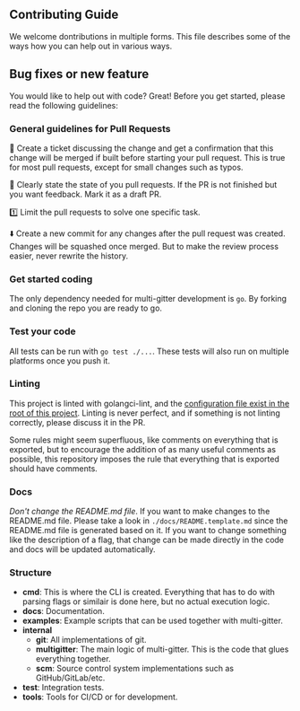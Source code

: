 Contributing Guide
----

We welcome dontributions in multiple forms. This file describes some of the ways how you can help out in various ways.

## Bug fixes or new feature

You would like to help out with code? Great! Before you get started, please read the following guidelines:

### General guidelines for Pull Requests

💬 Create a ticket discussing the change and get a confirmation that this change will be merged if built before starting your pull request. This is true for most pull requests, except for small changes such as typos.

🚧 Clearly state the state of you pull requests. If the PR is not finished but you want feedback. Mark it as a draft PR.

1️⃣ Limit the pull requests to solve one specific task. 

⬇️ Create a new commit for any changes after the pull request was created. Changes will be squashed once merged. But to make the review process easier, never rewrite the history.

### Get started coding

The only dependency needed for multi-gitter development is `go`. By forking and cloning the repo you are ready to go.

### Test your code

All tests can be run with `go test ./...`. These tests will also run on multiple platforms once you push it.

### Linting

This project is linted with golangci-lint, and the [configuration file exist in the root of this project](/.golangci.yml). Linting is never perfect, and if something is not linting correctly, please discuss it in the PR.

Some rules might seem superfluous, like comments on everything that is exported, but to encourage the addition of as many useful comments as possible, this repository imposes the rule that everything that is exported should have comments.

### Docs

*Don't change the README.md file*. If you want to make changes to the README.md file. Please take a look in `./docs/README.template.md` since the README.md file is generated based on it. If you want to change something like the description of a flag, that change can be made directly in the code and docs will be updated automatically.

### Structure

* **cmd**: This is where the CLI is created. Everything that has to do with parsing flags or similair is done here, but no actual execution logic.
* **docs**: Documentation.
* **examples**: Example scripts that can be used together with multi-gitter.
* **internal**
  * **git**: All implementations of git.
  * **multigitter**: The main logic of multi-gitter. This is the code that glues everything together.
  * **scm**: Source control system implementations such as GitHub/GitLab/etc.
* **test**: Integration tests.
* **tools**: Tools for CI/CD or for development.
